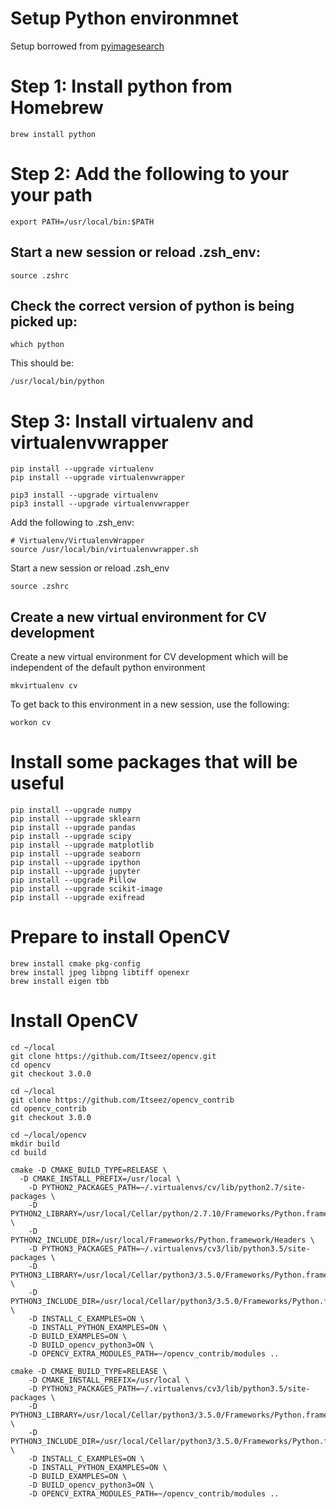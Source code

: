 Setup Python environmnet
========================
Setup borrowed from [pyimagesearch](http://www.pyimagesearch.com/2015/06/15/install-opencv-3-0-and-python-2-7-on-osx/)


Step 1: Install python from Homebrew
====================================
```
brew install python
```


Step 2: Add the following to your your path
===========================================
```
export PATH=/usr/local/bin:$PATH
```

Start a new session or reload .zsh_env:
---------------------------------------
```
source .zshrc
```

Check the correct version of python is being picked up:
-------------------------------------------------------
```
which python
```

This should be:
```
/usr/local/bin/python
```


Step 3: Install virtualenv and virtualenvwrapper
================================================
```
pip install --upgrade virtualenv
pip install --upgrade virtualenvwrapper
```

```
pip3 install --upgrade virtualenv
pip3 install --upgrade virtualenvwrapper
```

Add the following to .zsh_env:
```
# Virtualenv/VirtualenvWrapper
source /usr/local/bin/virtualenvwrapper.sh
```

Start a new session or reload .zsh_env
```
source .zshrc
```

Create a new virtual environment for CV development
---------------------------------------------------

Create a new virtual environment for CV development which will be independent
of the default python environment
```
mkvirtualenv cv
```

To get back to this environment in a new session, use the following:
```
workon cv
```


Install some packages that will be useful
=========================================
```
pip install --upgrade numpy
pip install --upgrade sklearn
pip install --upgrade pandas
pip install --upgrade scipy
pip install --upgrade matplotlib
pip install --upgrade seaborn
pip install --upgrade ipython
pip install --upgrade jupyter
pip install --upgrade Pillow
pip install --upgrade scikit-image
pip install --upgrade exifread
```


Prepare to install OpenCV
=========================
```
brew install cmake pkg-config
brew install jpeg libpng libtiff openexr
brew install eigen tbb
```


Install OpenCV
==============
```
cd ~/local
git clone https://github.com/Itseez/opencv.git
cd opencv
git checkout 3.0.0
```

```
cd ~/local
git clone https://github.com/Itseez/opencv_contrib
cd opencv_contrib
git checkout 3.0.0
```

```
cd ~/local/opencv
mkdir build
cd build
```


```
cmake -D CMAKE_BUILD_TYPE=RELEASE \
  -D CMAKE_INSTALL_PREFIX=/usr/local \
	-D PYTHON2_PACKAGES_PATH=~/.virtualenvs/cv/lib/python2.7/site-packages \
	-D PYTHON2_LIBRARY=/usr/local/Cellar/python/2.7.10/Frameworks/Python.framework/Versions/2.7/bin \
	-D PYTHON2_INCLUDE_DIR=/usr/local/Frameworks/Python.framework/Headers \
	-D PYTHON3_PACKAGES_PATH=~/.virtualenvs/cv3/lib/python3.5/site-packages \
	-D PYTHON3_LIBRARY=/usr/local/Cellar/python3/3.5.0/Frameworks/Python.framework/Versions/3.5/lib/libpython3.5m.dylib \
	-D PYTHON3_INCLUDE_DIR=/usr/local/Cellar/python3/3.5.0/Frameworks/Python.framework/Versions/3.5/include/python3.5m \
	-D INSTALL_C_EXAMPLES=ON \
	-D INSTALL_PYTHON_EXAMPLES=ON \
	-D BUILD_EXAMPLES=ON \
	-D BUILD_opencv_python3=ON \
	-D OPENCV_EXTRA_MODULES_PATH=~/opencv_contrib/modules ..
```

```
cmake -D CMAKE_BUILD_TYPE=RELEASE \
	-D CMAKE_INSTALL_PREFIX=/usr/local \
	-D PYTHON3_PACKAGES_PATH=~/.virtualenvs/cv3/lib/python3.5/site-packages \
	-D PYTHON3_LIBRARY=/usr/local/Cellar/python3/3.5.0/Frameworks/Python.framework/Versions/3.5/lib/libpython3.5m.dylib \
	-D PYTHON3_INCLUDE_DIR=/usr/local/Cellar/python3/3.5.0/Frameworks/Python.framework/Versions/3.5/include/python3.5m \
	-D INSTALL_C_EXAMPLES=ON \
	-D INSTALL_PYTHON_EXAMPLES=ON \
	-D BUILD_EXAMPLES=ON \
	-D BUILD_opencv_python3=ON \
	-D OPENCV_EXTRA_MODULES_PATH=~/opencv_contrib/modules ..
```
